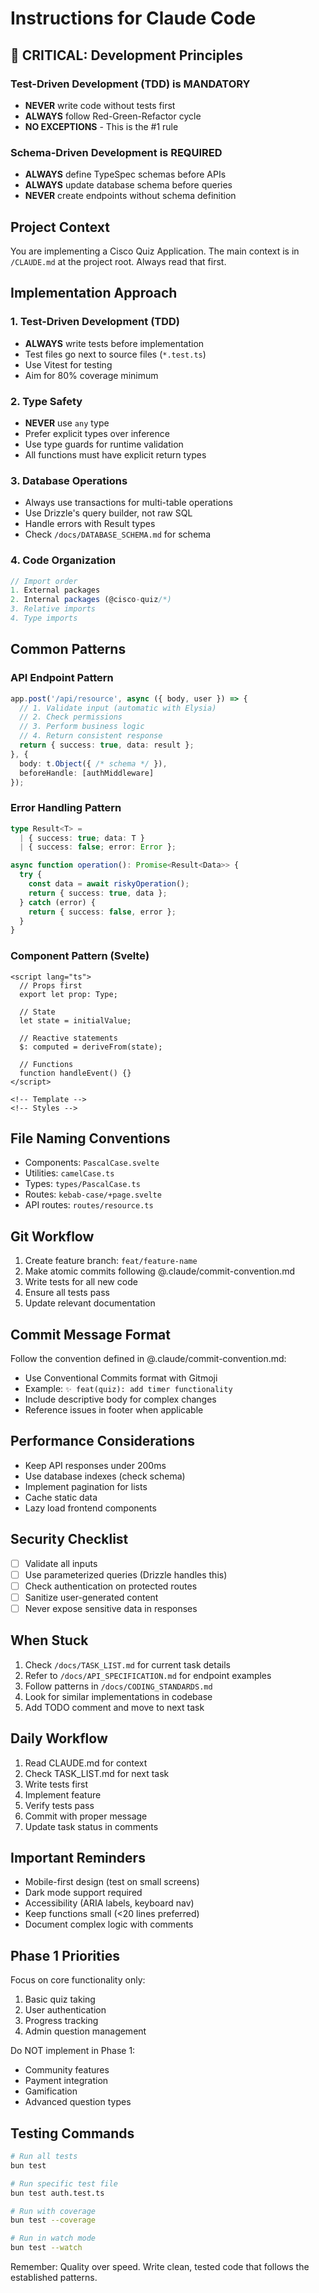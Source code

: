 # Instructions for Claude Code

## 🚨 CRITICAL: Development Principles

### Test-Driven Development (TDD) is MANDATORY
- **NEVER** write code without tests first
- **ALWAYS** follow Red-Green-Refactor cycle
- **NO EXCEPTIONS** - This is the #1 rule

### Schema-Driven Development is REQUIRED
- **ALWAYS** define TypeSpec schemas before APIs
- **ALWAYS** update database schema before queries
- **NEVER** create endpoints without schema definition

## Project Context

You are implementing a Cisco Quiz Application. The main context is in `/CLAUDE.md` at the project root. Always read that first.

## Implementation Approach

### 1. Test-Driven Development (TDD)
- **ALWAYS** write tests before implementation
- Test files go next to source files (`*.test.ts`)
- Use Vitest for testing
- Aim for 80% coverage minimum

### 2. Type Safety
- **NEVER** use `any` type
- Prefer explicit types over inference
- Use type guards for runtime validation
- All functions must have explicit return types

### 3. Database Operations
- Always use transactions for multi-table operations
- Use Drizzle's query builder, not raw SQL
- Handle errors with Result types
- Check `/docs/DATABASE_SCHEMA.md` for schema

### 4. Code Organization
```typescript
// Import order
1. External packages
2. Internal packages (@cisco-quiz/*)
3. Relative imports
4. Type imports
```

## Common Patterns

### API Endpoint Pattern
```typescript
app.post('/api/resource', async ({ body, user }) => {
  // 1. Validate input (automatic with Elysia)
  // 2. Check permissions
  // 3. Perform business logic
  // 4. Return consistent response
  return { success: true, data: result };
}, {
  body: t.Object({ /* schema */ }),
  beforeHandle: [authMiddleware]
});
```

### Error Handling Pattern
```typescript
type Result<T> = 
  | { success: true; data: T }
  | { success: false; error: Error };

async function operation(): Promise<Result<Data>> {
  try {
    const data = await riskyOperation();
    return { success: true, data };
  } catch (error) {
    return { success: false, error };
  }
}
```

### Component Pattern (Svelte)
```svelte
<script lang="ts">
  // Props first
  export let prop: Type;
  
  // State
  let state = initialValue;
  
  // Reactive statements
  $: computed = deriveFrom(state);
  
  // Functions
  function handleEvent() {}
</script>

<!-- Template -->
<!-- Styles -->
```

## File Naming Conventions

- Components: `PascalCase.svelte`
- Utilities: `camelCase.ts`
- Types: `types/PascalCase.ts`
- Routes: `kebab-case/+page.svelte`
- API routes: `routes/resource.ts`

## Git Workflow

1. Create feature branch: `feat/feature-name`
2. Make atomic commits following @.claude/commit-convention.md
3. Write tests for all new code
4. Ensure all tests pass
5. Update relevant documentation

## Commit Message Format

Follow the convention defined in @.claude/commit-convention.md:
- Use Conventional Commits format with Gitmoji
- Example: `✨ feat(quiz): add timer functionality`
- Include descriptive body for complex changes
- Reference issues in footer when applicable

## Performance Considerations

- Keep API responses under 200ms
- Use database indexes (check schema)
- Implement pagination for lists
- Cache static data
- Lazy load frontend components

## Security Checklist

- [ ] Validate all inputs
- [ ] Use parameterized queries (Drizzle handles this)
- [ ] Check authentication on protected routes
- [ ] Sanitize user-generated content
- [ ] Never expose sensitive data in responses

## When Stuck

1. Check `/docs/TASK_LIST.md` for current task details
2. Refer to `/docs/API_SPECIFICATION.md` for endpoint examples
3. Follow patterns in `/docs/CODING_STANDARDS.md`
4. Look for similar implementations in codebase
5. Add TODO comment and move to next task

## Daily Workflow

1. Read CLAUDE.md for context
2. Check TASK_LIST.md for next task
3. Write tests first
4. Implement feature
5. Verify tests pass
6. Commit with proper message
7. Update task status in comments

## Important Reminders

- Mobile-first design (test on small screens)
- Dark mode support required
- Accessibility (ARIA labels, keyboard nav)
- Keep functions small (<20 lines preferred)
- Document complex logic with comments

## Phase 1 Priorities

Focus on core functionality only:
1. Basic quiz taking
2. User authentication
3. Progress tracking
4. Admin question management

Do NOT implement in Phase 1:
- Community features
- Payment integration
- Gamification
- Advanced question types

## Testing Commands

```bash
# Run all tests
bun test

# Run specific test file
bun test auth.test.ts

# Run with coverage
bun test --coverage

# Run in watch mode
bun test --watch
```

Remember: Quality over speed. Write clean, tested code that follows the established patterns.